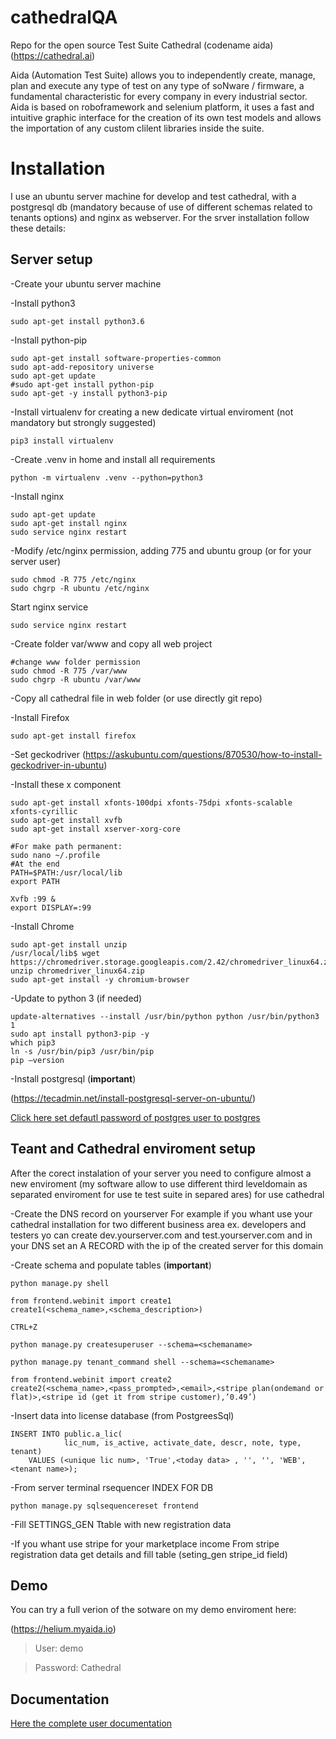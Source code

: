 # cathedralQA
Repo for the open source Test Suite Cathedral (codename aida) (https://cathedral.ai)

Aida (Automation Test Suite) allows you to
independently create, manage, plan and execute any type
of test on any type of soNware / firmware, a fundamental
characteristic for every company in every industrial sector.
Aida is based on roboframework and selenium platform, it
uses a fast and intuitive graphic interface for the creation of
its own test models and allows the importation of any
custom clilent libraries inside the suite.

# Installation
I use an ubuntu server machine for develop and test cathedral, with a postgresql db (mandatory because of use of different schemas related to tenants options) and nginx as webserver.
For the srver installation follow these details:

## Server setup
-Create your ubuntu server machine

-Install python3
```
sudo apt-get install python3.6
```

-Install python-pip
```
sudo apt-get install software-properties-common
sudo apt-add-repository universe
sudo apt-get update
#sudo apt-get install python-pip
sudo apt-get -y install python3-pip
```

-Install virtualenv for creating a new dedicate virtual enviroment (not mandatory but strongly suggested)
```
pip3 install virtualenv
```

-Create .venv in home and install all requirements
```
python -m virtualenv .venv --python=python3
```

-Install nginx
```
sudo apt-get update
sudo apt-get install nginx
sudo service nginx restart
```

-Modify /etc/nginx permission, adding 775 and ubuntu group (or for your server user)
```
sudo chmod -R 775 /etc/nginx
sudo chgrp -R ubuntu /etc/nginx
```
Start nginx service
```
sudo service nginx restart
```

-Create folder var/www and copy all web project
```
#change www folder permission
sudo chmod -R 775 /var/www
sudo chgrp -R ubuntu /var/www
```

-Copy all cathedral file in web folder (or use directly git repo)

-Install Firefox
```
sudo apt-get install firefox
```

-Set geckodriver
(https://askubuntu.com/questions/870530/how-to-install-geckodriver-in-ubuntu)

-Install these x component
```
sudo apt-get install xfonts-100dpi xfonts-75dpi xfonts-scalable xfonts-cyrillic
sudo apt-get install xvfb
sudo apt-get install xserver-xorg-core
```

```
#For make path permanent:
sudo nano ~/.profile
#At the end
PATH=$PATH:/usr/local/lib
export PATH

Xvfb :99 &
export DISPLAY=:99
```

-Install Chrome
```
sudo apt-get install unzip
/usr/local/lib$ wget https://chromedriver.storage.googleapis.com/2.42/chromedriver_linux64.zip
unzip chromedriver_linux64.zip
sudo apt-get install -y chromium-browser
```

-Update to python 3 (if needed)
```
update-alternatives --install /usr/bin/python python /usr/bin/python3 1
sudo apt install python3-pip -y
which pip3
ln -s /usr/bin/pip3 /usr/bin/pip
pip —version
```

-Install postgresql (**important**)

(https://tecadmin.net/install-postgresql-server-on-ubuntu/)

[Click here set defautl password of postgres user to postgres](https://serverfault.com/questions/110154/whats-the-default-superuser-username-password-for-postgres-after-a-new-install)

## Teant and Cathedral enviroment setup
After the corect instalation of your server you need to configure almost a new enviroment (my software allow to use different third leveldomain as separated enviroment for use te test suite in separed ares) for use cathedral

-Create the DNS record on yourserver
For example if you whant use your cathedral installation for two different business area ex. developers and testers yo can create dev.yourserver.com and test.yourserver.com and in your DNS set an A RECORD with the ip of the created server for this domain


-Create schema and populate tables (**important**)
```
python manage.py shell

from frontend.webinit import create1
create1(<schema_name>,<schema_description>)

CTRL+Z

python manage.py createsuperuser --schema=<schemaname>

python manage.py tenant_command shell --schema=<schemaname>

from frontend.webinit import create2
create2(<schema_name>,<pass_prompted>,<email>,<stripe plan(ondemand or flat)>,<stripe id (get it from stripe customer),’0.49’)
```

-Insert data into license database (from PostgreesSql)
```
INSERT INTO public.a_lic(
            lic_num, is_active, activate_date, descr, note, type, tenant)
    VALUES (<unique lic num>, 'True',<today data> , '', '', 'WEB', <tenant name>);
```

-From server terminal rsequencer INDEX FOR DB
```
python manage.py sqlsequencereset frontend
```

-Fill SETTINGS_GEN Ttable with new registration data

-If you whant use stripe for your marketplace income From stripe registration data get details and fill table (seting_gen stripe_id field)

## Demo
You can try a full verion of the sotware on my demo enviroment here:

(https://helium.myaida.io)
>User: demo

>Password: Cathedral

## Documentation
[Here the complete user documentation](https://aidadoc.readthedocs.io/en/latest/)

